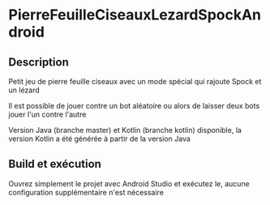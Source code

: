 # PierreFeuilleCiseauxLezardSpockAndroid

## Description

Petit jeu de pierre feuille ciseaux avec un mode spécial qui rajoute Spock et un lézard

Il est possible de jouer contre un bot aléatoire ou alors de laisser deux bots jouer l'un contre l'autre

Version Java (branche master) et Kotlin (branche kotlin) disponible, la version Kotlin a été générée à partir de la version Java

## Build et exécution

Ouvrez simplement le projet avec Android Studio et exécutez le, aucune configuration supplémentaire n'est nécessaire